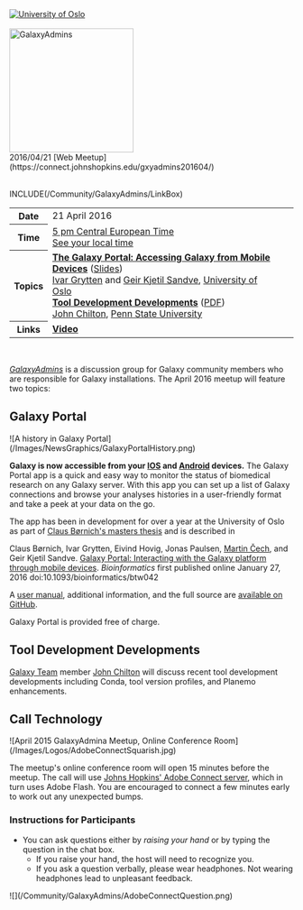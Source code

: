 <div class='center'>
<a href='http://www.uio.no/'><img src='/Images/Logos/UiOLogo.png' alt='University of Oslo' /></a><br /><br /> <a href='/Community/GalaxyAdmins.md'><img src='/Images/GalaxyLogos/GalaxyAdmins.png' alt='GalaxyAdmins' width="220" /></a> 
<div class="title">2016/04/21 [Web Meetup](https://connect.johnshopkins.edu/gxyadmins201604/)<br /><br />

</div></div>

INCLUDE(/Community/GalaxyAdmins/LinkBox)

<table>
  <tr>
    <th> Date </th>
    <td> 21 April 2016 </td>
    <td rowspan=4 style=" border: none"> </td>
    <td rowspan=4 style=" border: none"> </td>
  </tr>
  <tr>
    <th> Time </th>
    <td> <a href='http://bit.ly/1RpBa8e'>5 pm Central European Time</a><div class='indent'><a href='http://bit.ly/1RpBa8e'>See your local time</a></div> </td>
  </tr>
  <tr>
    <th> Topics </th>
    <td> <strong><a href='http://bioinformatics.oxfordjournals.org/content/early/2016/02/17/bioinformatics.btw042.full'>The Galaxy Portal: Accessing Galaxy from Mobile Devices</a></strong> (<a href='ATTACHMENT_URLDocuments/Presentations/201604_Admins_Portal.pdf'>Slides</a>)<div class='indent'> <a href='http://www.mn.uio.no/ifi/english/people/aca/ivargry/'>Ivar Grytten</a> and  <a href='http://www.mn.uio.no/ifi/english/people/aca/geirksa/'>Geir Kjetil Sandve</a>, <a href='http://www.uio.no/'>University of Oslo</a> </div> <strong><a href='http://planemo.readthedocs.org/en/latest/galaxy_changelog.html'>Tool Development Developments</a></strong> (<a href='ATTACHMENT_URLDocuments/Presentations/201604_Admins_Tools.pdf'>PDF</a>)<div class='indent'><a href='/JohnChilton.md'>John Chilton</a>, <a href='http://psu.edu/'>Penn State University</a></div> </td>
  </tr>
  <tr>
    <th> Links </th>
    <td> <strong><a href='https://connect.johnshopkins.edu/p4z0ay42m73/'>Video</a></strong> </td>
  </tr>
</table>


<br />

*[GalaxyAdmins](/Community/GalaxyAdmins)* is a discussion group for Galaxy community members who are responsible for Galaxy installations.  The April 2016 meetup will feature two topics:

## Galaxy Portal

<div class='right'>
![A history in Galaxy Portal](/Images/NewsGraphics/GalaxyPortalHistory.png)
</div>

**Galaxy is now accessible from your [IOS](https://itunes.apple.com/us/app/galaxy-portal/id937158087?mt=8) and [Android](https://play.google.com/store/apps/details?id=no.uio.bmi.claus) devices.** The Galaxy Portal app is a quick and easy way to monitor the status of biomedical research on any Galaxy server. With this app you can set up a list of Galaxy connections and browse your analyses histories in a user-friendly format and take a peek at your data on the go.

The app has been in development for over a year at the University of Oslo as part of [Claus Børnich's masters thesis](https://www.duo.uio.no/handle/10852/44701) and is described in 

  Claus Børnich, Ivar Grytten, Eivind Hovig, Jonas Paulsen, [Martin Čech](/Marten), and Geir Kjetil Sandve. [Galaxy Portal: Interacting with the Galaxy platform through mobile devices](http://bioinformatics.oxfordjournals.org/content/early/2016/01/27/bioinformatics.btw042.abstract). *Bioinformatics* first published online January 27, 2016 doi:10.1093/bioinformatics/btw042

A [user manual](https://github.com/Tarostar/QMLGalaxyPortal/raw/master/GalaxyPortalUserGuide.pdf), additional information, and the full source are [available on GitHub](https://github.com/Tarostar/QMLGalaxyPortal).

Galaxy Portal is provided free of charge.


## Tool Development Developments

[Galaxy Team](/GalaxyTeam) member [John Chilton](/JohnChilton) will discuss recent  tool development developments including Conda, tool version profiles, and Planemo enhancements.

## Call Technology

<div class='right'>![April 2015 GalaxyAdmina Meetup, Online Conference Room](/Images/Logos/AdobeConnectSquarish.jpg)</div>

The  meetup's online conference room will open 15 minutes before the meetup.  The call will use [Johns Hopkins' Adobe Connect server](http://connect.johnshopkins.edu/welcome/), which in turn uses Adobe Flash.  You are encouraged to connect a few minutes early to work out any unexpected bumps.

### Instructions for Participants

* You can ask questions either by *raising your hand* or by typing the question in the chat box.  
  * If you raise your hand, the host will need to recognize you.
  * If you ask a question verbally, please wear headphones.  Not wearing headphones lead to unpleasant feedback.

<div class='center'>![](/Community/GalaxyAdmins/AdobeConnectQuestion.png)</div>
